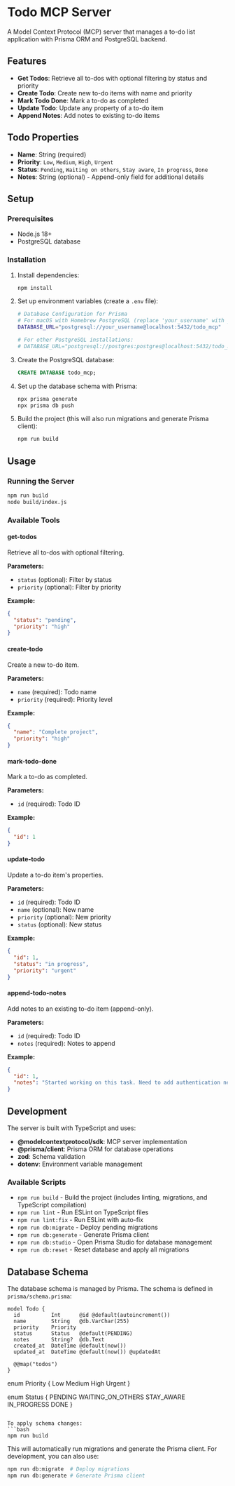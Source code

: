 # Todo MCP Server

A Model Context Protocol (MCP) server that manages a to-do list application with Prisma ORM and PostgreSQL backend.

## Features

- **Get Todos**: Retrieve all to-dos with optional filtering by status and priority
- **Create Todo**: Create new to-do items with name and priority
- **Mark Todo Done**: Mark a to-do as completed
- **Update Todo**: Update any property of a to-do item
- **Append Notes**: Add notes to existing to-do items

## Todo Properties

- **Name**: String (required)
- **Priority**: `Low`, `Medium`, `High`, `Urgent`
- **Status**: `Pending`, `Waiting on others`, `Stay aware`, `In progress`, `Done`
- **Notes**: String (optional) - Append-only field for additional details

## Setup

### Prerequisites

- Node.js 18+
- PostgreSQL database

### Installation

1. Install dependencies:
   ```bash
   npm install
   ```

2. Set up environment variables (create a `.env` file):
   ```bash
   # Database Configuration for Prisma
   # For macOS with Homebrew PostgreSQL (replace 'your_username' with your actual username):
   DATABASE_URL="postgresql://your_username@localhost:5432/todo_mcp"
   
   # For other PostgreSQL installations:
   # DATABASE_URL="postgresql://postgres:postgres@localhost:5432/todo_mcp"
   ```

3. Create the PostgreSQL database:
   ```sql
   CREATE DATABASE todo_mcp;
   ```

4. Set up the database schema with Prisma:
   ```bash
   npx prisma generate
   npx prisma db push
   ```

5. Build the project (this will also run migrations and generate Prisma client):
   ```bash
   npm run build
   ```

## Usage

### Running the Server

```bash
npm run build
node build/index.js
```

### Available Tools

#### get-todos
Retrieve all to-dos with optional filtering.

**Parameters:**
- `status` (optional): Filter by status
- `priority` (optional): Filter by priority

**Example:**
```json
{
  "status": "pending",
  "priority": "high"
}
```

#### create-todo
Create a new to-do item.

**Parameters:**
- `name` (required): Todo name
- `priority` (required): Priority level

**Example:**
```json
{
  "name": "Complete project",
  "priority": "high"
}
```

#### mark-todo-done
Mark a to-do as completed.

**Parameters:**
- `id` (required): Todo ID

**Example:**
```json
{
  "id": 1
}
```

#### update-todo
Update a to-do item's properties.

**Parameters:**
- `id` (required): Todo ID
- `name` (optional): New name
- `priority` (optional): New priority
- `status` (optional): New status

**Example:**
```json
{
  "id": 1,
  "status": "in progress",
  "priority": "urgent"
}
```

#### append-todo-notes
Add notes to an existing to-do item (append-only).

**Parameters:**
- `id` (required): Todo ID
- `notes` (required): Notes to append

**Example:**
```json
{
  "id": 1,
  "notes": "Started working on this task. Need to add authentication next."
}
```

## Development

The server is built with TypeScript and uses:
- **@modelcontextprotocol/sdk**: MCP server implementation
- **@prisma/client**: Prisma ORM for database operations
- **zod**: Schema validation
- **dotenv**: Environment variable management

### Available Scripts

- `npm run build` - Build the project (includes linting, migrations, and TypeScript compilation)
- `npm run lint` - Run ESLint on TypeScript files
- `npm run lint:fix` - Run ESLint with auto-fix
- `npm run db:migrate` - Deploy pending migrations
- `npm run db:generate` - Generate Prisma client
- `npm run db:studio` - Open Prisma Studio for database management
- `npm run db:reset` - Reset database and apply all migrations

## Database Schema

The database schema is managed by Prisma. The schema is defined in `prisma/schema.prisma`:

```prisma
model Todo {
  id          Int      @id @default(autoincrement())
  name        String   @db.VarChar(255)
  priority    Priority
  status      Status   @default(PENDING)
  notes       String?  @db.Text
  created_at  DateTime @default(now())
  updated_at  DateTime @default(now()) @updatedAt

  @@map("todos")
}
```

enum Priority {
  Low
  Medium
  High
  Urgent
}

enum Status {
  PENDING
  WAITING_ON_OTHERS
  STAY_AWARE
  IN_PROGRESS
  DONE
}
```

To apply schema changes:
```bash
npm run build
```

This will automatically run migrations and generate the Prisma client. For development, you can also use:
```bash
npm run db:migrate  # Deploy migrations
npm run db:generate # Generate Prisma client
``` 